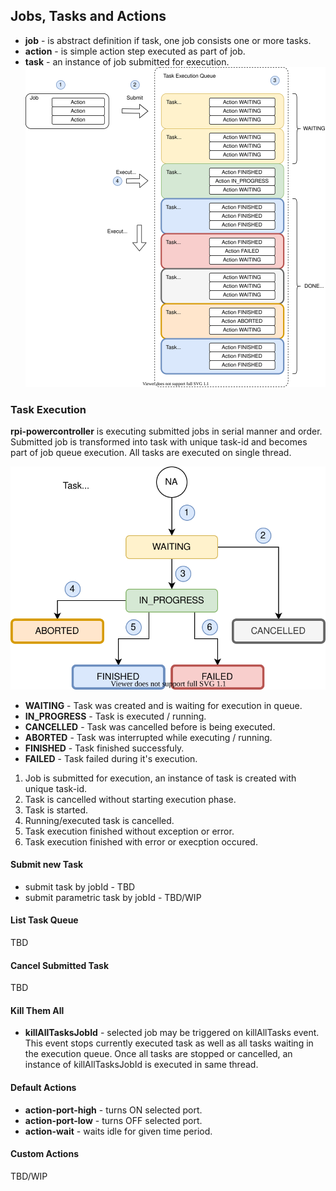 ## Jobs, Tasks and Actions

* __job__ - is abstract definition if task, one job consists one or more tasks.
* __action__ - is simple action step executed as part of job.
* __task__ - an instance of job submitted for execution.
![execution-queue](task-ececution-queue.svg)

### Task Execution
__rpi-powercontroller__ is executing submitted jobs in serial manner and order.
Submitted job is transformed into task with unique task-id and becomes part of job queue execution.
All tasks are executed on single thread. 

![execution-states](task-execution-states.svg)

* __WAITING__ - Task was created and is waiting for execution in queue. 
* __IN_PROGRESS__ - Task is executed / running. 
* __CANCELLED__ - Task was cancelled before is being executed. 
* __ABORTED__ - Task was interrupted while executing / running. 
* __FINISHED__ - Task finished successfuly.
* __FAILED__ - Task failed during it's execution.

1. Job is submitted for execution, an instance of task is created with unique task-id.
2. Task is cancelled without starting execution phase.
3. Task is started.
4. Running/executed task is cancelled.
5. Task execution finished without exception or error.
6. Task execution finished with error or execption occured.

#### Submit new Task
* submit task by jobId - TBD
* submit parametric task by jobId - TBD/WIP 

#### List Task Queue
TBD

#### Cancel Submitted Task
TBD

#### Kill Them All
* __killAllTasksJobId__ - selected job may be triggered on killAllTasks event. 
  This event stops currently executed task as well as all tasks waiting in 
  the execution queue. Once all tasks are stopped or cancelled, an instance of 
  killAllTasksJobId is executed in same thread.  

#### Default Actions
* __action-port-high__ - turns ON selected port.
* __action-port-low__ - turns OFF selected port.
* __action-wait__ - waits idle for given time period.

#### Custom Actions
TBD/WIP
